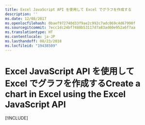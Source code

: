 ```yaml
---
title: Excel JavaScript API を使用して Excel でグラフを作成する
description: ''
ms.date: 12/08/2017
ms.openlocfilehash: 0baef972740d33f9ae2c992c7adc069c4d67990f
ms.sourcegitcommit: 7ecc1dc24bf7488b53117d7a83ad60e952a6f7aa
ms.translationtype: HT
ms.contentlocale: ja-JP
ms.lasthandoff: 08/23/2018
ms.locfileid: "19438509"
---
```

# <a name="create-a-chart-in-excel-using-the-excel-javascript-api"></a><span data-ttu-id="0d7e9-102">Excel JavaScript API を使用して Excel でグラフを作成する</span><span class="sxs-lookup"><span data-stu-id="0d7e9-102">Create a chart in Excel using the Excel JavaScript API</span></span>

[!INCLUDE[](../includes/excel-tutorial-create-chart.md)]